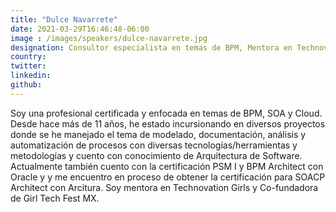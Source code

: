 ```yaml
---
title: "Dulce Navarrete"
date: 2021-03-29T16:46:48-06:00
image : /images/speakers/dulce-navarrete.jpg
designation: Consultor especialista en temas de BPM, Mentora en Technovation Girls México
country: 
twitter: 
linkedin: 
github: 
---
```


Soy una profesional certificada y enfocada en temas de BPM, SOA y Cloud. Desde hace más de 11 años, he estado incursionando en diversos proyectos donde se he manejado el tema de modelado, documentación, análisis y automatización de procesos con diversas tecnologías/herramientas y metodologías y cuento con conocimiento de Arquitectura de Software. Actualmente también cuento con la certificación PSM I y BPM Architect con Oracle y y me encuentro en proceso de obtener la certificación para SOACP Architect con Arcitura. Soy mentora en Technovation Girls y Co-fundadora de Girl Tech Fest MX.